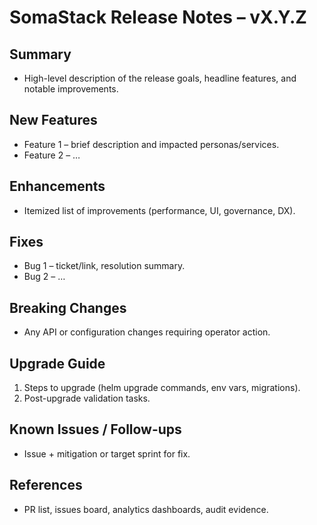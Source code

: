 # SomaStack Release Notes – vX.Y.Z

## Summary
- High-level description of the release goals, headline features, and notable improvements.

## New Features
- Feature 1 – brief description and impacted personas/services.
- Feature 2 – …

## Enhancements
- Itemized list of improvements (performance, UI, governance, DX).

## Fixes
- Bug 1 – ticket/link, resolution summary.
- Bug 2 – …

## Breaking Changes
- Any API or configuration changes requiring operator action.

## Upgrade Guide
1. Steps to upgrade (helm upgrade commands, env vars, migrations).
2. Post-upgrade validation tasks.

## Known Issues / Follow-ups
- Issue + mitigation or target sprint for fix.

## References
- PR list, issues board, analytics dashboards, audit evidence.
